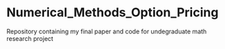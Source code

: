 # Numerical_Methods_Option_Pricing
Repository containing my final paper and code for undegraduate math research project
